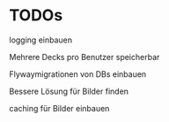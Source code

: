 # TODOs

logging einbauen

Mehrere Decks pro Benutzer speicherbar

Flywaymigrationen von DBs einbauen

Bessere Lösung für Bilder finden

caching für Bilder einbauen